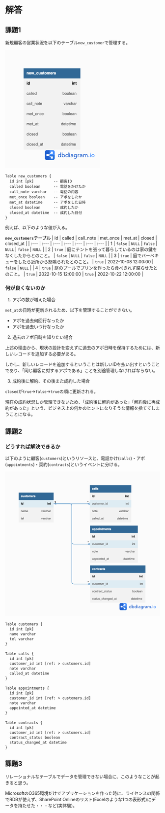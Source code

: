 # 解答
## 課題1

新規顧客の営業状況を以下のテーブル`new_customer`で管理する。

![ER図](./erd.png)
```
Table new_customers {
  id int [pk]         -- 顧客ID
  called boolean      -- 電話をかけたか
  call_note varchar   -- 電話の内容
  met_once boolean    -- アポをしたか
  met_at datetime     -- アポをした日時
  closed boolean      -- 成約したか
  closed_at datetime  -- 成約した日付
}
```

例えば、以下のような値が入る。

**`new_customers`テーブル**
| id | called | call_note | met_once | met_at | closed | closed_at | 
| :--- | :--- | :--- | :--- | :--- | :--- | :--- |
| 1 | `false` | `NULL` | `false` | `NULL` | `false` | `NULL` |
| 2 | `true` | 庭にテントを張って暮らしているのは家の鍵をなくしたからとのこと。 | `false` | `NULL` | `false` | `NULL` |
| 3 | `true` | 庭でバーベキューをしたら近所から怒鳴られたとのこと。 | `true` | 2022-10-08 12:00:00 | `false` | `NULL` |
| 4 | `true` | 庭のプールでプリンを作ったら食べきれず腐らせたとのこと。 | `true` | 2022-10-15 12:00:00 | `true` | 2022-10-22 12:00:00 |

### 何が良くないのか

1. アポの数が増えた場合

`met_at`の日時が更新されるため、以下を管理することができない。
- アポを過去何回行なったか
- アポを過去いつ行なったか

2. 過去のアポ日時を知りたい場合

上述の理由から、現状の設計を変えずに過去のアポ日時を保持するためには、新しいレコードを追加する必要がある。

しかし、新しいレコードを追加するということは新しいIDを払い出すということであり、「同じ顧客に対するアポである」ことを別途管理しなければならない。

3. 成約後に解約、その後また成約した場合

`closed`が`true`→`false`→`true`の順に更新される。

現在の成約状況しか管理できないため、「成約後に解約があった」「解約後に再成約があった」という、ビジネス上の何かのヒントになりそうな情報を捨ててしまうことになる。

## 課題2
### どうすれば解決できるか

以下のように顧客(`customers`)というリソースと、電話かけ(`calls`)・アポ(`appointments`)・契約(`contracts`)というイベントに分ける。

![ER図](./erd1.png)

```
Table customers {
  id int [pk]
  name varchar
  tel varchar
}

Table calls {
  id int [pk]
  customer_id int [ref: > customers.id]
  note varchar
  called_at datetime
}

Table appointments {
  id int [pk]
  customer_id int [ref: > customers.id]
  note varchar
  appointed_at datetime
}

Table contracts {
  id int [pk]
  customer_id int [ref: > customers.id]
  contract_status boolean
  status_changed_at datetime
}
```

## 課題3

リレーショナルなテーブルでデータを管理できない場合に、このようなことが起きると思う。

MicrosoftのO365環境だけでアプリケーションを作った時に、ライセンスの関係でRDBが使えず、SharePoint Onlineのリスト(Excelのような1つの表形式)にデータを持たせた・・・など(実体験)。